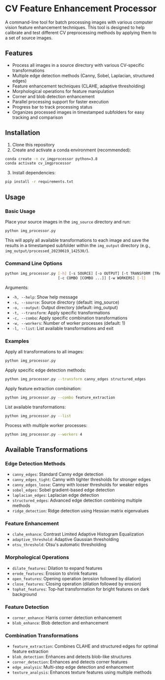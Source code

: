 # CV Feature Enhancement Processor

A command-line tool for batch processing images with various computer vision feature enhancement techniques. This tool is designed to help calibrate and test different CV preprocessing methods by applying them to a set of source images.

## Features

- Process all images in a source directory with various CV-specific transformations
- Multiple edge detection methods (Canny, Sobel, Laplacian, structured edges)
- Feature enhancement techniques (CLAHE, adaptive thresholding)
- Morphological operations for feature manipulation
- Corner and blob detection enhancement
- Parallel processing support for faster execution
- Progress bar to track processing status
- Organizes processed images in timestamped subfolders for easy tracking and comparison

## Installation

1. Clone this repository
2. Create and activate a conda environment (recommended):
```bash
conda create -n cv_imgprocessor python=3.8
conda activate cv_imgprocessor
```
3. Install dependencies:
```bash
pip install -r requirements.txt
```

## Usage

### Basic Usage

Place your source images in the `img_source` directory and run:

```bash
python img_processor.py
```

This will apply all available transformations to each image and save the results in a timestamped subfolder within the `img_output` directory (e.g., `img_output/processed_20230619_142530/`).

### Command Line Options

```bash
python img_processor.py [-h] [-s SOURCE] [-o OUTPUT] [-t TRANSFORM [TRANSFORM ...]]
                        [-c COMBO [COMBO ...]] [-w WORKERS] [-l]
```

Arguments:
- `-h, --help`: Show help message
- `-s, --source`: Source directory (default: img_source)
- `-o, --output`: Output directory (default: img_output)
- `-t, --transform`: Apply specific transformations
- `-c, --combo`: Apply specific combination transformations
- `-w, --workers`: Number of worker processes (default: 1)
- `-l, --list`: List available transformations and exit

### Examples

Apply all transformations to all images:
```bash
python img_processor.py
```

Apply specific edge detection methods:
```bash
python img_processor.py --transform canny_edges structured_edges
```

Apply feature extraction combination:
```bash
python img_processor.py --combo feature_extraction
```

List available transformations:
```bash
python img_processor.py --list
```

Process with multiple worker processes:
```bash
python img_processor.py --workers 4
```

## Available Transformations

### Edge Detection Methods
- `canny_edges`: Standard Canny edge detection
- `canny_edges_tight`: Canny with tighter thresholds for stronger edges
- `canny_edges_loose`: Canny with looser thresholds for weaker edges
- `sobel_edges`: Sobel gradient-based edge detection
- `laplacian_edges`: Laplacian edge detection
- `structured_edges`: Advanced edge detection combining multiple methods
- `ridge_detection`: Ridge detection using Hessian matrix eigenvalues

### Feature Enhancement
- `clahe_enhance`: Contrast Limited Adaptive Histogram Equalization
- `adaptive_threshold`: Adaptive Gaussian thresholding
- `otsu_threshold`: Otsu's automatic thresholding

### Morphological Operations
- `dilate_features`: Dilation to expand features
- `erode_features`: Erosion to shrink features
- `open_features`: Opening operation (erosion followed by dilation)
- `close_features`: Closing operation (dilation followed by erosion)
- `tophat_features`: Top-hat transformation for bright features on dark background

### Feature Detection
- `corner_enhance`: Harris corner detection enhancement
- `blob_enhance`: Blob detection and enhancement

### Combination Transformations
- `feature_extraction`: Combines CLAHE and structured edges for optimal feature extraction
- `blob_detection`: Enhances and detects blob-like structures
- `corner_detection`: Enhances and detects corner features
- `edge_analysis`: Multi-step edge detection and enhancement
- `texture_analysis`: Enhances texture features using multiple methods 